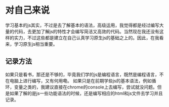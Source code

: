 # 对自己来说

学习基本的js其实，不过是去了解基本的语法，高级运用，我觉得都是经过编写大量的代码，去更加了解js的特性才会编写简洁又高效的代码。当然现在我还没有这样的实力，不过这些都是建立在自己认真学习原生js的基础之上的。因此，在我看来，学习原生js相当重要。

## 记录方法

如果只是看书，那还是不够的，毕竟我们学的js是编程语言，既然是编程语言，不在电脑上进行编写，又有何用嘞。
如果只是在前期学些js的基本语法，例如循环，变量之类的，我建议直接在chrome的console上去编写，尝试就没问题。但是如果了解的是js一些功能语法的时候，还是编写相应的html和js文件去学习并且记录。
